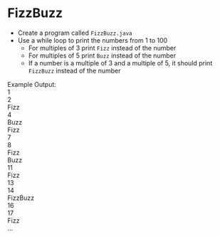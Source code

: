 # FizzBuzz

- Create a program called `FizzBuzz.java`
- Use a while loop to print the numbers from 1 to 100
  - For multiples of 3 print `Fizz` instead of the number
  - For multiples of 5 print `Buzz` instead of the number
  - If a number is a multiple of 3 and a multiple of 5, it should print `FizzBuzz` instead of the number

Example Output:<br/>
1<br/>
2<br/>
Fizz<br/>
4<br/>
Buzz<br/>
Fizz<br/>
7<br/>
8<br/>
Fizz<br/>
Buzz<br/>
11<br/>
Fizz<br/>
13<br/>
14<br/>
FizzBuzz<br/>
16<br/>
17<br/>
Fizz<br/>
...
